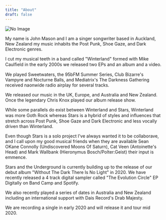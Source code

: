 ```yaml
---
title: "About"
draft: false
---
```


![No Image](/images/welly.jpg)

My name is John Mason and I am a singer songwriter based in Auckland, New Zealand my music inhabits the Post Punk, Shoe Gaze, and Dark Electronic genres. 
 
I cut my musical teeth in a band called "Winterland" formed with Mike Caulﬁeld in the early 2000s we released two EPs and an album and a video.  
 
We played Sweetwaters, the 95bFM Summer Series, Club Bizarre's Vampyre and Nocturne Balls, and Mediatrix's The Darkness Gathering received naonwide radio airplay for several tracks. 
 
We released our music in the UK, Europe, and Australia and New Zealand. Once the legendary Chris Knox played our album release show. 
 
While some parallels do exist between Winterland and Stars, Winterland was more Goth Rock whereas Stars is a hybrid of styles and inﬂuences that stretch across Post Punk, Shoe Gaze and Dark Electronic and less vocally driven than Winterland. 
 
Even though Stars is a solo project I've always wanted it to be collaborave, and I call upon my good musical friends when they are available Sean OKane Connolly (Undiscovered Moons Of Saturn), Cat Veen (Antoinette's Head) and Mark Wallbank (Hieronymus Bosch/Polter:Geist) their input is emmence.  
 
Stars and the Underground is currently building up to the release of our debut album "Without The Dark There Is No Light" in 2020. We have recently released a 4 track digital sampler called "The Evolution Circle" EP Digitally on Band Camp and Spotify. 
 
We also recently played a series of dates in Australia and New Zealand including an international support with Dais Record's Drab Majesty. 
 
We are recording a single in early 2020 and will release it and tour mid 2020.
